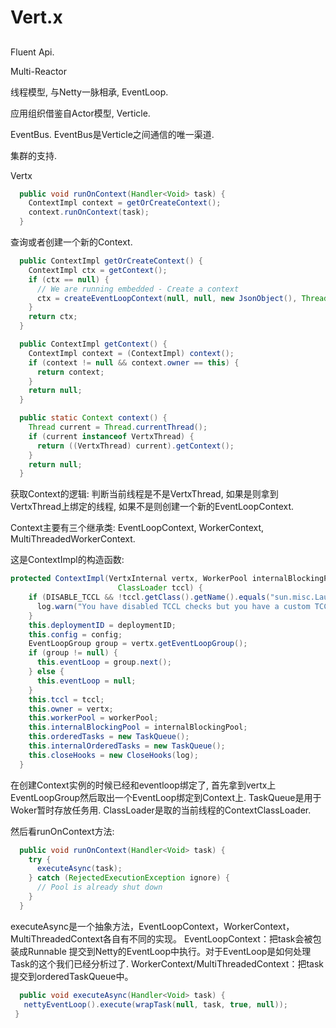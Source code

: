 # Vert.x

## 

Fluent Api.

Multi-Reactor

线程模型, 与Netty一脉相承, EventLoop.



应用组织借鉴自Actor模型, Verticle.

EventBus. EventBus是Verticle之间通信的唯一渠道.

集群的支持. 


Vertx


```java
  public void runOnContext(Handler<Void> task) {
    ContextImpl context = getOrCreateContext();
    context.runOnContext(task);
  }
```
查询或者创建一个新的Context. 
```java
  public ContextImpl getOrCreateContext() {
    ContextImpl ctx = getContext();
    if (ctx == null) {
      // We are running embedded - Create a context
      ctx = createEventLoopContext(null, null, new JsonObject(), Thread.currentThread().getContextClassLoader());
    }
    return ctx;
  }

  public ContextImpl getContext() {
    ContextImpl context = (ContextImpl) context();
    if (context != null && context.owner == this) {
      return context;
    }
    return null;
  }

  public static Context context() {
    Thread current = Thread.currentThread();
    if (current instanceof VertxThread) {
      return ((VertxThread) current).getContext();
    }
    return null;
  }
```

获取Context的逻辑: 判断当前线程是不是VertxThread, 如果是则拿到VertxThread上绑定的线程, 如果不是则创建一个新的EventLoopContext. 

Context主要有三个继承类: EventLoopContext, WorkerContext, MultiThreadedWorkerContext. 

这是ContextImpl的构造函数: 
```java
protected ContextImpl(VertxInternal vertx, WorkerPool internalBlockingPool, WorkerPool workerPool, String deploymentID, JsonObject config,
                        ClassLoader tccl) {
    if (DISABLE_TCCL && !tccl.getClass().getName().equals("sun.misc.Launcher$AppClassLoader")) {
      log.warn("You have disabled TCCL checks but you have a custom TCCL to set.");
    }
    this.deploymentID = deploymentID;
    this.config = config;
    EventLoopGroup group = vertx.getEventLoopGroup();
    if (group != null) {
      this.eventLoop = group.next();
    } else {
      this.eventLoop = null;
    }
    this.tccl = tccl;
    this.owner = vertx;
    this.workerPool = workerPool;
    this.internalBlockingPool = internalBlockingPool;
    this.orderedTasks = new TaskQueue();
    this.internalOrderedTasks = new TaskQueue();
    this.closeHooks = new CloseHooks(log);
  }
```
在创建Context实例的时候已经和eventloop绑定了, 首先拿到vertx上EventLoopGroup然后取出一个EventLoop绑定到Context上. TaskQueue是用于Woker暂时存放任务用. ClassLoader是取的当前线程的ContextClassLoader.

然后看runOnContext方法: 

```java
  public void runOnContext(Handler<Void> task) {
    try {
      executeAsync(task);
    } catch (RejectedExecutionException ignore) {
      // Pool is already shut down
    }
  }
```

 executeAsync是一个抽象方法，EventLoopContext，WorkerContext，MultiThreadedContext各自有不同的实现。
 EventLoopContext：把task会被包装成Runnable 提交到Netty的EventLoop中执行。对于EventLoop是如何处理Task的这个我们已经分析过了. 
 WorkerContext/MultiThreadedContext：把task提交到orderedTaskQueue中。

 ```java
   public void executeAsync(Handler<Void> task) {
    nettyEventLoop().execute(wrapTask(null, task, true, null));
  }
 ```